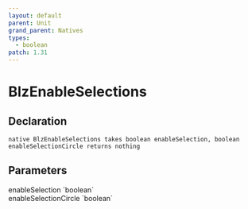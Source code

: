 ```yaml
---
layout: default
parent: Unit
grand_parent: Natives
types:
  - boolean
patch: 1.31
---
```


# BlzEnableSelections

## Declaration

```
native BlzEnableSelections takes boolean enableSelection, boolean enableSelectionCircle returns nothing
```

## Parameters
<dl>
  <dt>enableSelection `boolean`</dt>
  <dd></dd>

  <dt>enableSelectionCircle `boolean`</dt>
  <dd></dd>
</dl>